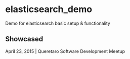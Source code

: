 # elasticsearch_demo
Demo for elasticsearch basic setup & functionality

## Showcased
April 23, 2015 | Queretaro Software Development Meetup
